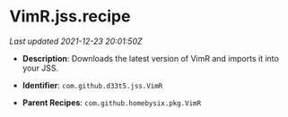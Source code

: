 # VimR.jss.recipe

_Last updated 2021-12-23 20:01:50Z_

- **Description**: Downloads the latest version of VimR and imports it into your JSS.

- **Identifier**: `com.github.d33t5.jss.VimR`

- **Parent Recipes**: `com.github.homebysix.pkg.VimR`

